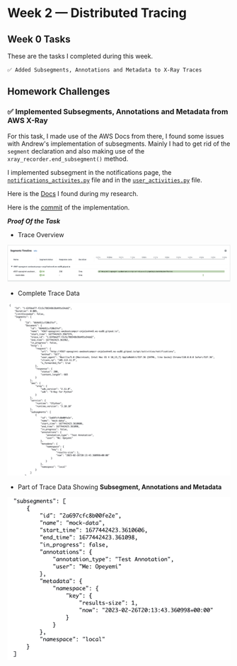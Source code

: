 # Week 2 — Distributed Tracing

## Week 0 Tasks

These are the tasks I completed during this week.

```
✅ Added Subsegments, Annotations and Metadata to X-Ray Traces
```

## Homework Challenges

### ✅ Implemented Subsegments, Annotations and Metadata from AWS X-Ray

For this task, I made use of the AWS Docs from there, I found some issues with Andrew's implementation of subsegments. Mainly I had to get rid of the `segment` declaration and also making use of the `xray_recorder.end_subsegment()` method.

I implemented subsegment in the notifications page, the [`notifications_activites.py`](https://github.com/OpeOginni/aws-bootcamp-cruddur-2023/blob/main/backend-flask/services/notifications_activities.py) file and in the [`user_activities.py`](https://github.com/OpeOginni/aws-bootcamp-cruddur-2023/blob/main/backend-flask/services/user_activities.py) file.

Here is the [Docs](https://docs.aws.amazon.com/xray/latest/devguide/xray-sdk-python-subsegments.html) I found during my research. 

Here is the [commit](https://github.com/OpeOginni/aws-bootcamp-cruddur-2023/commit/781e1b869ab1e903f7e661beda4c6b216467e179) of the implementation.

***Proof Of the Task***

- Trace Overview
<img src="screenshots/week2/week2_4.png" >

- Complete Trace Data
<img src="screenshots/week2/week2_5.png" width="600" >

- Part of Trace Data Showing **Subsegment, Annotations and Metadata**
<img src="screenshots/week2/week2_6.png" width="600" >


